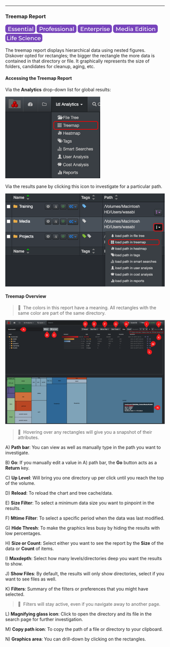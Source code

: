 <p id="treemap"></p>

___
### Treemap Report

![Image: Essential Edition Label](images/button_edition_essential.png)&nbsp;![Image: Professional Edition Label](images/button_edition_professional.png)&nbsp;![Image: Enterprise Edition Label](images/button_edition_enterprise.png)&nbsp;![Image: AJA Diskover Media Edition Label](images/button_edition_media.png)&nbsp;![Image: Life Science Edition Label](images/button_edition_life_science.png)

The treemap report displays hierarchical data using nested figures. Diskover opted for rectangles; the bigger the rectangle the more data is contained in that directory or file. It graphically represents the size of folders, candidates for cleanup, aging, etc.

#### Accessing the Treemap Report

Via the  **Analytics**  drop-down list for global results:

<img src="images/image_analytics_treemap_access_via_analytics_dropdown_20230215.png" width="300">

Via the results pane by clicking this icon to investigate for a particular path.

<img src="images/image_analytics_treemap_access_via_results_pane_20230215.png" width="600">

#### Treemap Overview

>🔆 &nbsp;The colors in this report have a meaning. All rectangles with the same color are part of the same directory.

![Image: Treemap Report Overview](images/image_analytics_treemap_overview.png)

>🔆 &nbsp;Hovering over any rectangles will give you a snapshot of their attributes.

A) **Path bar**: You can view as well as manually type in the path you want to investigate.

B) **Go**: If you manually edit a value in A) path bar, the  **Go**  button acts as a  **Return**  key.

C) **Up Level**: Will bring you one directory up per click until you reach the top of the volume.

D) **Reload**: To reload the chart and tree cache/data.

E) **Size Filter**: To select a minimum data size you want to pinpoint in the results.

F) **Mtime Filter**: To select a specific period when the data was last modified.

G) **Hide Thresh**: To make the graphics less busy by hiding the results with low percentages.

H) **Size or Count**: Select either you want to see the report by the  **Size**  of the data or **Count** of items.

I) **Maxdepth**: Select how many levels/directories deep you want the results to show.

J) **Show Files**: By default, the results will only show directories, select if you want to see files as well.

K) **Filters**: Summary of the filters or preferences that you might have selected.

>🔆 &nbsp;Filters will stay active, even if you navigate away to another page.

L) **Magnifying glass icon**: Click to open the directory and its file in the search page for further investigation.

M) **Copy path icon**: To copy the path of a file or directory to your clipboard.

N) **Graphics area**: You can drill-down by clicking on the rectangles.
